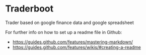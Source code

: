 # Traderboot
Trader based on google finance data and google spreadsheet

For further info on how to set up a readme file in Github:
 - https://guides.github.com/features/mastering-markdown/
 - https://guides.github.com/features/wikis/#creating-a-readme
